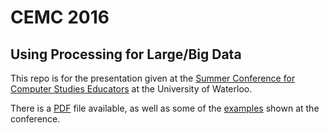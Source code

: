 # CEMC 2016
## Using Processing for Large/Big Data
This repo is for the presentation given at the [Summer Conference for Computer Studies Educators](http://cemc.uwaterloo.ca/events/csteachers.html) at the University of Waterloo.

There is a [PDF](./PDF) file available, as well as some of the [examples](./Examples) shown at the conference.
